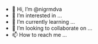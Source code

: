 - 👋 Hi, I’m @nigrmdva
- 👀 I’m interested in ...
- 🌱 I’m currently learning ...
- 💞️ I’m looking to collaborate on ...
- 📫 How to reach me ...

<!---
nigrmdva/nigrmdva is a ✨ special ✨ repository because its `README.md` (this file) appears on your GitHub profile.
You can click the Preview link to take a look at your changes.
--->
